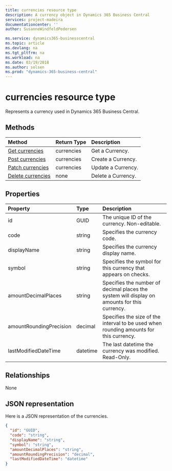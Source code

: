 ```yaml
---
title: currencies resource type 
description: A currency object in Dynamics 365 Business Central 
services: project-madeira
documentationcenter: ''
author: SusanneWindfeldPedersen

ms.service: dynamics365-businesscentral
ms.topic: article
ms.devlang: na
ms.tgt_pltfrm: na
ms.workload: na
ms.date: 03/19/2018
ms.author: solsen
ms.prod: "dynamics-365-business-central"
---
```


# currencies resource type
Represents a currency used in Dynamics 365 Business Central.

## Methods
| Method                                                  |Return Type|Description       |
|:--------------------------------------------------------|:----------|:-----------------|
|[Get currencies](../api/dynamics-currencies-get.md)      |currencies |Get a Currency.   |
|[Post currencies](../api/dynamics-create-currencies.md)  |currencies |Create a Currency.|
|[Patch currencies](../api/dynamics-currencies-update.md) |currencies |Update a Currency.|
|[Delete currencies](../api/dynamics-currencies-delete.md)|none       |Delete a Currency.|

## Properties
| Property	            | Type	 |Description                                                   |
|:----------------------|:-------|:-------------------------------------------------------------|
|id                     |GUID    |The unique ID of the currency. Non-editable.                  |
|code                   |string  |Specifies the currency code.                                  |
|displayName            |string  |Specifies the currency display name.                          |
|symbol                 |string  |Specifies the symbol for this currency that appears on checks.|
|amountDecimalPlaces    |string  |Specifies the number of decimal places the system will display on amounts for this currency.|
|amountRoundingPrecision|decimal |Specifies the size of the interval to be used when rounding amounts for this currency.|
|lastModifiedDateTime   |datetime|The last datetime the currency was modified. Read-Only.       |  


## Relationships
None

## JSON representation

Here is a JSON representation of the currencies.


```json
{
  "id": "GUID",
  "code": "string",
  "displayName": "string",
  "symbol": "string",
  "amountDecimalPlaces": "string",
  "amountRoundingPrecision": "decimal",
  "lastModifiedDateTime": "datetime"
}

```

